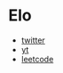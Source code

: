 
# Elo
- [twitter](https://twitter.com/Speede57660981)
- [yt](https://www.youtube.com/channel/UCBi3FImwqmqJQMEnaCiK9fg)
- [leetcode](https://leetcode.com/speedekowskyy/) 

